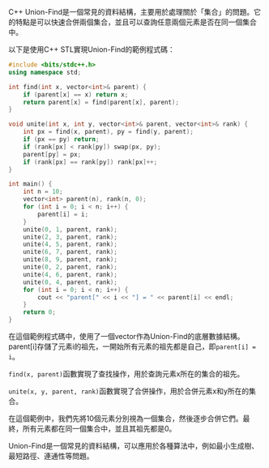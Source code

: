 C++ Union-Find是一個常見的資料結構，主要用於處理關於「集合」的問題。它的特點是可以快速合併兩個集合，並且可以查詢任意兩個元素是否在同一個集合中。

以下是使用C++ STL實現Union-Find的範例程式碼：

```c++
#include <bits/stdc++.h>
using namespace std;

int find(int x, vector<int>& parent) {
    if (parent[x] == x) return x;
    return parent[x] = find(parent[x], parent);
}

void unite(int x, int y, vector<int>& parent, vector<int>& rank) {
    int px = find(x, parent), py = find(y, parent);
    if (px == py) return;
    if (rank[px] < rank[py]) swap(px, py);
    parent[py] = px;
    if (rank[px] == rank[py]) rank[px]++;
}

int main() {
    int n = 10;
    vector<int> parent(n), rank(n, 0);
    for (int i = 0; i < n; i++) {
        parent[i] = i;
    }
    unite(0, 1, parent, rank);
    unite(2, 3, parent, rank);
    unite(4, 5, parent, rank);
    unite(6, 7, parent, rank);
    unite(8, 9, parent, rank);
    unite(0, 2, parent, rank);
    unite(4, 6, parent, rank);
    unite(0, 4, parent, rank);
    for (int i = 0; i < n; i++) {
        cout << "parent[" << i << "] = " << parent[i] << endl;
    }
    return 0;
}

```

在這個範例程式碼中，使用了一個vector<int>作為Union-Find的底層數據結構。parent[i]存儲了元素i的祖先，一開始所有元素的祖先都是自己，即`parent[i] = i`。

`find(x, parent)`函數實現了查找操作，用於查詢元素x所在的集合的祖先。

`unite(x, y, parent, rank)`函數實現了合併操作，用於合併元素x和y所在的集合。

在這個範例中，我們先將10個元素分別視為一個集合，然後逐步合併它們。最終，所有元素都在同一個集合中，並且其祖先都是0。

Union-Find是一個常見的資料結構，可以應用於各種算法中，例如最小生成樹、最短路徑、連通性等問題。
